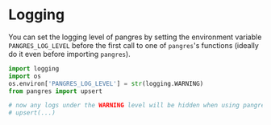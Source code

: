 # Logging

You can set the logging level of pangres by setting the environment variable `PANGRES_LOG_LEVEL` before the first call to one of `pangres`'s functions (ideally do it even before importing `pangres`).

```python
import logging
import os
os.environ['PANGRES_LOG_LEVEL'] = str(logging.WARNING)
from pangres import upsert

# now any logs under the WARNING level will be hidden when using pangres 
# upsert(...)
```